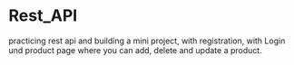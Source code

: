 # Rest_API
practicing rest api and building a mini project, with registration, with Login und product page where you can add, delete and update a product.
